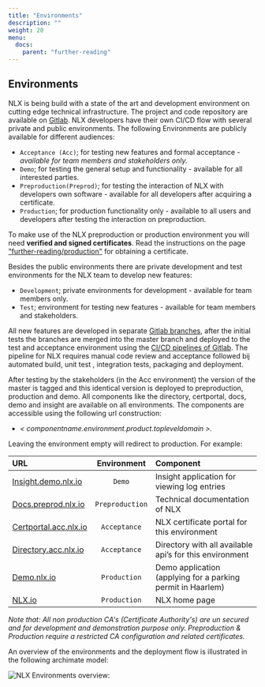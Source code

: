 ```yaml
---
title: "Environments"
description: ""
weight: 20
menu:
  docs:
    parent: "further-reading"
---
```



## Environments

NLX is being build with a state of the art and development environment on cutting edge technical infrastructure. The project and  code repository are available on [Gitlab](https://gitlab.com/commonground/nlx). NLX developers have their own CI/CD flow with several private and public environments. The following Environments are publicly available for different audiences:

* `Acceptance (Acc)`; for testing new features and formal acceptance - *available for team members and stakeholders only.*
* `Demo`; for testing the general setup and functionality - available for all interested parties.
* `Preproduction(Preprod)`; for testing the interaction of NLX with developers own software - available for all developers after acquiring a certificate.
* `Production`; for production functionality only - available to all users and developers after testing the interaction on preproduction.

To make use of the NLX preproduction or production environment you will need **verified and signed certificates**. Read the instructions on the page ["further-reading/production"](../production) for obtaining a certificate.

Besides the public environments there are private development and test environments for the NLX team to develop new features:
* `Development`; private environments for development - available for team members only.
* `Test`; environment for testing new features - available for team members and stakeholders.

All new features are developed in separate [Gitlab branches](https://gitlab.com/commonground/nlx/branches), after the initial tests the branches are merged into the master branch and deployed to the test and acceptance environment using the [CI/CD pipelines of Gitlab](https://gitlab.com/commonground/nlx/pipelines). The pipeline for NLX requires manual code review and acceptance followed bij automated build, unit test , integration tests, packaging and deployment.

After testing by the stakeholders (in the Acc environment) the version of the master is tagged and this identical version is deployed to preproduction, production and demo.
All components like the directory, certportal, docs, demo and insight are available on all environments. The components are accessible using the following url construction:
* *< componentname.environment.product.topleveldomain >.*

Leaving the environment empty will redirect to production. For example:

|URL   | Environment | Component  |
|:-----|:----------:|:-------------|
| [Insight.demo.nlx.io](https://insight.demo.nlx.io/) |`Demo` |Insight application for viewing log entries|
|[Docs.preprod.nlx.io](https://docs.preprod.nlx.io)|`Preproduction`| Technical documentation of NLX|
|[Certportal.acc.nlx.io](https://certportal.acc.nlx.io/) |`Acceptance`| NLX certificate portal for this environment|
|[Directory.acc.nlx.io](https://directory.acc.nlx.io/) |`Acceptance`|Directory with all available api’s for this environment  |
|[Demo.nlx.io](https://demo.nlx.io/) |`Production`| Demo application (applying for a parking permit in Haarlem)|
|[NLX.io](https://nlx.io/) |`Production`| NLX home page |

*Note that: All non production CA's (Certificate Authority's) are un secured and for development and demonstration purpose only. Preproduction & Production require a restricted CA configuration and related certificates.*

An overview of the environments and the deployment flow is illustrated in the following archimate model:

![NLX Environments overview:](environments-ebb71.png "NLX Environments overview")
